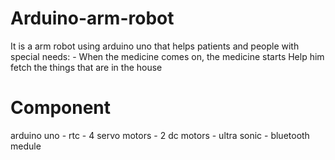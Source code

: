 # Arduino-arm-robot
It is a arm robot using arduino uno  that helps patients and people with special needs: - When the medicine comes on, the medicine starts Help him fetch the things that are in the house 
# Component
arduino uno - rtc - 4 servo motors - 2 dc motors - ultra sonic - bluetooth medule
